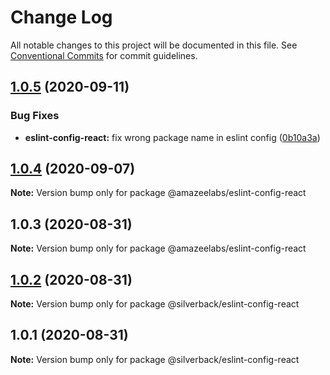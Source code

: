 # Change Log

All notable changes to this project will be documented in this file.
See [Conventional Commits](https://conventionalcommits.org) for commit guidelines.

## [1.0.5](https://github.com/AmazeeLabs/silverback-mono/compare/@amazeelabs/eslint-config-react@1.0.4...@amazeelabs/eslint-config-react@1.0.5) (2020-09-11)


### Bug Fixes

* **eslint-config-react:** fix wrong package name in eslint config ([0b10a3a](https://github.com/AmazeeLabs/silverback-mono/commit/0b10a3abc0e4f0ecfad02d7a6c706c5b3c1226fb))





## [1.0.4](https://github.com/AmazeeLabs/silverback-mono/compare/@amazeelabs/eslint-config-react@1.0.3...@amazeelabs/eslint-config-react@1.0.4) (2020-09-07)

**Note:** Version bump only for package @amazeelabs/eslint-config-react





## 1.0.3 (2020-08-31)

**Note:** Version bump only for package @amazeelabs/eslint-config-react





## [1.0.2](https://github.com/AmazeeLabs/silverback-mono/compare/@silverback/eslint-config-react@1.0.1...@silverback/eslint-config-react@1.0.2) (2020-08-31)

**Note:** Version bump only for package @silverback/eslint-config-react





## 1.0.1 (2020-08-31)

**Note:** Version bump only for package @silverback/eslint-config-react
